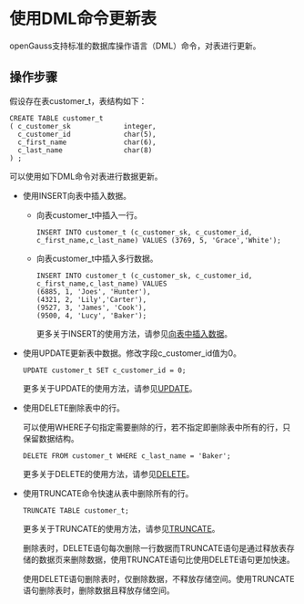 # 使用DML命令更新表

openGauss支持标准的数据库操作语言（DML）命令，对表进行更新。

## 操作步骤<a name="zh-cn_topic_0237121139_zh-cn_topic_0165787111_section6970183123711"></a>

假设存在表customer\_t，表结构如下：

```
CREATE TABLE customer_t
( c_customer_sk             integer,
  c_customer_id             char(5),
  c_first_name              char(6),
  c_last_name               char(8)
) ;
```

可以使用如下DML命令对表进行数据更新。

-   使用INSERT向表中插入数据。
    -   向表customer\_t中插入一行。

        ```
        INSERT INTO customer_t (c_customer_sk, c_customer_id, c_first_name,c_last_name) VALUES (3769, 5, 'Grace','White');
        ```

    -   向表customer\_t中插入多行数据。

        ```
        INSERT INTO customer_t (c_customer_sk, c_customer_id, c_first_name,c_last_name) VALUES
        (6885, 1, 'Joes', 'Hunter'),
        (4321, 2, 'Lily','Carter'),
        (9527, 3, 'James', 'Cook'),
        (9500, 4, 'Lucy', 'Baker');
        ```

        更多关于INSERT的使用方法，请参见[向表中插入数据](向表中插入数据.md)。


-   使用UPDATE更新表中数据。修改字段c\_customer\_id值为0。

    ```
    UPDATE customer_t SET c_customer_id = 0;
    ```

    更多关于UPDATE的使用方法，请参见[UPDATE](UPDATE.md)。

-   使用DELETE删除表中的行。

    可以使用WHERE子句指定需要删除的行，若不指定即删除表中所有的行，只保留数据结构。

    ```
    DELETE FROM customer_t WHERE c_last_name = 'Baker';
    ```

    更多关于DELETE的使用方法，请参见[DELETE](DELETE.md)。

-   使用TRUNCATE命令快速从表中删除所有的行。

    ```
    TRUNCATE TABLE customer_t;
    ```

    更多关于TRUNCATE的使用方法，请参见[TRUNCATE](TRUNCATE.md)。

    删除表时，DELETE语句每次删除一行数据而TRUNCATE语句是通过释放表存储的数据页来删除数据，使用TRUNCATE语句比使用DELETE语句更加快速。

    使用DELETE语句删除表时，仅删除数据，不释放存储空间。使用TRUNCATE语句删除表时，删除数据且释放存储空间。
